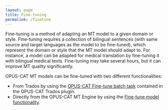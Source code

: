```yaml
---
layout: page
title: Fine-tuning
permalink: /finetune
---
```

 
Fine-tuning is a method of adapting an MT model to a given domain or style. Fine-tuning requires a collection of bilingual sentences (with same source and target languages as the model to be fine-tuned), which represent the domain or style that the MT model should adapt to. For instance, a model can be adapted for medical translation by fine-tuning it with bilingual medical texts. Fine-tuning may take several hours, but it can improve MT quality significantly.

OPUS-CAT MT models can be fine-tuned with two different functionalities:
 - From Trados by using the [OPUS-CAT Fine-tune batch task](/tradospluginfinetune) contained in the OPUS-CAT Trados plugin.
 - Directly from the OPUS-CAT MT Engine by using the [Fine-tune model functionality](/enginefinetune).
